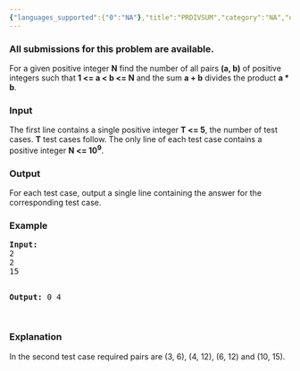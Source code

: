 ```yaml
---
{"languages_supported":{"0":"NA"},"title":"PRDIVSUM","category":"NA","old_version":true,"problem_code":"PRDIVSUM","tags":{"0":"NA"},"layout":"problem"}
---
```


<h3> All submissions for this problem are available. </h3><p>For a given positive integer <b>N</b> find the number of all pairs <b>(a, b)</b> of positive integers such that <b>1 &lt;= a &lt; b &lt;= N</b> and the sum <b>a + b</b> divides the product <b>a * b</b>.</p>
<h3>Input</h3>
<p>The first line contains a single positive integer <b>T &lt;= 5</b>, the number of test cases. <b>T</b> test cases follow. The only line of each test case contains a positive integer <b>N &lt;= 10<sup>9</sup></b>.</p>
<h3>Output</h3>
<p>For each test case, output a single line containing the answer for the corresponding test case.</p>
<h3>Example</h3>
<pre><b>Input:</b>
2
2
15

<b>Output:</b>
0
4

</pre>
<h3>Explanation</h3>
<p>In the second test case required pairs are (3, 6), (4, 12), (6, 12) and (10, 15).</p>    